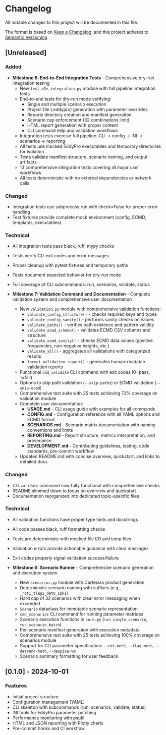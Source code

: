 # Changelog

All notable changes to this project will be documented in this file.

The format is based on [Keep a Changelog](https://keepachangelog.com/en/1.0.0/),
and this project adheres to [Semantic Versioning](https://semver.org/spec/v2.0.0.html).

## [Unreleased]

### Added

- **Milestone 8: End-to-End Integration Tests** - Comprehensive dry-run integration testing
  - New `test_e2e_integration.py` module with full pipeline integration tests
  - End-to-end tests for dry-run mode verifying:
    - Single and multiple scenario execution
    - Project file (.eddypro) generation with parameter overrides
    - Reports directory creation and manifest generation
    - Scenario cap enforcement (32 combinations limit)
    - HTML report generation with proper content
    - CLI command help and validation workflows
  - Integration tests exercise full pipeline: CLI → config → INI → scenarios → reporting
  - All tests use mocked EddyPro executables and temporary directories for isolation
  - Tests validate manifest structure, scenario naming, and output artifacts
  - 13 comprehensive integration tests covering all major user workflows
  - All tests deterministic with no external dependencies or network calls

### Changed

- Integration tests use subprocess.run with check=False for proper error handling
- Test fixtures provide complete mock environment (config, ECMD, templates, executables)

### Technical

- All integration tests pass black, ruff, mypy checks
- Tests verify CLI exit codes and error messages
- Proper cleanup with pytest fixtures and temporary paths
- Tests document expected behavior for dry-run mode
- Full coverage of CLI subcommands: run, scenarios, validate, status

- **Milestone 7: Validation Command and Documentation** - Complete validation system and comprehensive user documentation
  - New `validation.py` module with comprehensive validation functions:
    - `validate_config_structure()` - checks required keys and types
    - `validate_config_sanity()` - performs sanity checks on values
    - `validate_paths()` - verifies path existence and pattern validity
    - `validate_ecmd_schema()` - validates ECMD CSV columns and structure
    - `validate_ecmd_sanity()` - checks ECMD data values (positive frequencies, non-negative heights, etc.)
    - `validate_all()` - aggregates all validations with categorized results
    - `format_validation_report()` - generates human-readable validation reports
  - Functional `cmd_validate` CLI command with exit codes (0=pass, 1=fail)
  - Options to skip path validation (`--skip-paths`) or ECMD validation (`--skip-ecmd`)
  - Comprehensive test suite with 25 tests achieving 73% coverage on validation module
  - Complete user documentation:
    - **USAGE.md** - CLI usage guide with examples for all commands
    - **CONFIG.md** - Configuration reference with all YAML options and ECMD format
    - **SCENARIOS.md** - Scenario matrix documentation with naming conventions and limits
    - **REPORTING.md** - Report structure, metrics interpretation, and provenance
    - **DEVELOPMENT.md** - Contributing guidelines, testing, code standards, pre-commit workflow
  - Updated README.md with concise overview, quickstart, and links to detailed docs

### Changed

- CLI `validate` command now fully functional with comprehensive checks
- README slimmed down to focus on overview and quickstart
- Documentation reorganized into dedicated topic-specific files

### Technical

- All validation functions have proper type hints and docstrings
- All code passes black, ruff formatting checks
- Tests are deterministic with mocked file I/O and temp files
- Validation errors provide actionable guidance with clear messages
- Exit codes properly signal validation success/failure

- **Milestone 6: Scenario Runner** - Comprehensive scenario generation and execution system
  - New `scenarios.py` module with Cartesian product generation
  - Deterministic scenario naming with suffixes (e.g., `_rot1_tlag2_det0_spk1`)
  - Hard cap of 32 scenarios with clear error messaging when exceeded
  - `Scenario` dataclass for immutable scenario representation
  - `cmd_scenarios` CLI command for running parameter matrices
  - Scenario execution functions in `core.py` (`run_single_scenario`, `run_scenario_batch`)
  - Per-scenario manifest generation with execution metadata
  - Comprehensive test suite with 25 tests achieving 100% coverage on scenarios module
  - Support for CLI parameter specification: `--rot-meth`, `--tlag-meth`, `--detrend-meth`, `--despike-vm`
  - Scenario summary formatting for user feedback

## [0.1.0] - 2024-10-01

### Features

- Initial project structure
- Configuration management (YAML)
- CLI skeleton with subcommands (run, scenarios, validate, status)
- INI tools for EddyPro parameter patching
- Performance monitoring with psutil
- HTML and JSON reporting with Plotly charts
- Pre-commit hooks and CI workflow
